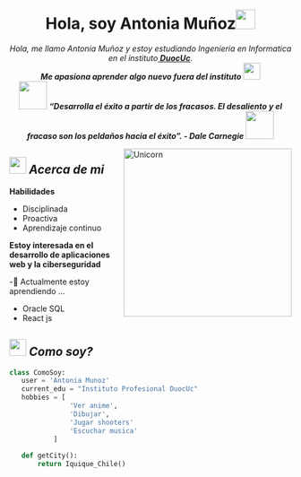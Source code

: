 
<h1 align="center"><b>Hola, soy Antonia Muñoz</b><img src="https://media.giphy.com/media/hvRJCLFzcasrR4ia7z/giphy.gif" width="35"></h1>
<p align="center">
  <em>
    Hola, me llamo Antonia Muñoz y estoy estudiando Ingenieria en Informatica en el instituto<a href="https://www.duoc.cl/"> <b>DuocUc</b></a>. <br>
    <b>Me apasiona aprender algo nuevo fuera del instituto</b> <img src="https://github.com/TheDudeThatCode/TheDudeThatCode/blob/master/Assets/Developer.gif" width="30px"> 
  </em> 
  <br>
  <img src="https://media.giphy.com/media/gH3LO09IOiZIqePwv9/giphy.gif" width="50" /> <b><i align="center">“Desarrolla el éxito a partir de los fracasos. El desaliento y el fracaso son los peldaños hacia el éxito”. - Dale Carnegie</i></b> <img src="https://media.giphy.com/media/qjqUcgIyRjsl2/giphy.gif" width="50" />
</p>
<img align="right" width=300px alt="Unicorn" src="https://c.tenor.com/GN73MKBawZYAAAAi/busy-cute.gif" />

## <img src="https://media.giphy.com/media/ObNTw8Uzwy6KQ/giphy.gif" width="30px">&nbsp;***Acerca de mi***
**Habilidades**
- Disciplinada
- Proactiva
- Aprendizaje continuo
  

**Estoy interesada en el desarrollo de aplicaciones web y la ciberseguridad**

-🌱 Actualmente estoy aprendiendo ...
  - Oracle SQL
  - React js


## <img src="https://media.giphy.com/media/ObNTw8Uzwy6KQ/giphy.gif" width="30px">&nbsp;***Como soy?***
 ```python
 class ComoSoy:
 	user = 'Antonia Munoz'
	current_edu = "Instituto Profesional DuocUc"
	hobbies = [
				'Ver anime',
				'Dibujar',
				'Jugar shooters'
				'Escuchar musica'
			]
	
	def getCity():
		return Iquique_Chile()

	
 ```
